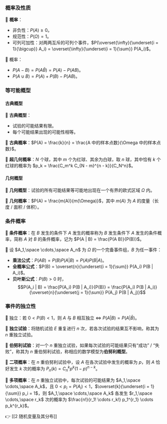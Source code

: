 ### 概率及性质

💎 **概率**：

- 非负性：$P(A) \geqslant 0$。
- 规范性：$P(\Omega) = 1$。
- 可列可加性：对两两互斥的可列个事件，$P(\overset{\infty}{\underset{i = 1}{\bigcup}} A_i) = \overset{\infty}{\underset{i = 1}{\sum}} P(A_i)$。

🔔 概率：

- $P(A - B) = P(A \bar B) = P(A) - P(A B)$。
- $P(A \cup B) = P(A) + P(B) - P(A B)$。

### 等可能概型

#### 古典概型

💎 **古典概型**：

- 试验的可能结果有限。
- 每个可能结果出现的可能性相等。

💎 **古典概率**：$P(A) = \frac{k}{n} = \frac{A 中的样本点数}{\Omega 中的样本点数}$。

💎 **超几何概率**：$N$ 个球，其中 $m$ 个为红球、其余为白球，取 $n$ 球，其中恰有 $k$ 个红球的概率为 $p_k = \frac{C_m^k C_{N - m}^{n - k}}{C_N^n}$。

#### 几何概型

💎 **几何概型**：试验的所有可能结果等可能地出现在一个有界的欧式区域 $\Omega$ 内。

💎 **几何概率**：$P(A) = \frac{m(A)}{m(\Omega)}$，其中 $m(A)$ 为 $A$ 的度量（长度 / 面积 / 体积）。

### 条件概率

💎 **条件概率**：在 $B$ 发生的条件下 $A$ 发生的概率称为 $B$ 发生条件下 $A$ 发生的条件概率，简称 $A$ 对 $B$ 的条件概率，记为 $P(A | B) = \frac{P(A B)}{P(B)}$。

📍 设 $A_1,\space \cdots,\space A_n$ 为 $\Omega$ 的一个完备事件组，$B$ 为任一事件：

- **乘法公式**：$P(A B) = P(B) P(A | B) = P(A) P(B | A)$。
- **全概率公式**：$P(B) = \overset{n}{\underset{i = 1}{\sum}} P(A_i) P(B | A_i)$。
- **贝叶斯公式**：$P(B) > 0$ 时，$$P(A_i | B) = \frac{P(A_i) P(B | A_i)}{P(B)} = \frac{P(A_i) P(B | A_i)}{\overset{n}{\underset{j = 1}{\sum}} P(A_j) P(B | A_j)}$$

### 事件的独立性

🔔 独立：若 $0 < P(B) < 1$，则 $A$ 与 $B$ 相互独立 $\iff$ $P(A | B) = P(A | \bar B)$。

💎 **独立试验**：将随机试验 $E$ 重复进行 $n$ 次，若各次试验的结果互不影响，称其为 $n$ 重独立试验。

💎 **伯努利试验**：对一个 $n$ 重独立试验，如果每次试验的可能结果只有“成功” / “失败”，称其为 $n$ 重伯努利试验，称相应的数学模型为**伯努利概型**。

💎 **二项概率**：在 $n$ 重伯努利试验中，设 $A$ 在各次试验中发生的概率为 $p$，则 $A$ 恰好发生 $k$ 次的概率为 $P_n(k) = C_n^k p^k (1 - p)^{n - k}$。

💎 **多项概率**：在 $n$ 重独立试验中，每次试验的可能结果为 $A_1,\space \cdots,\space A_k$，且 $0 < p_i = P(A_i) < 1$，$\overset{k}{\underset{i = 1}{\sum}} p_i = 1$，则 $A_1,\space \cdots,\space A_k$ 各发生 $r_1,\space \cdots,\space r_k$ 次的概率为 $\frac{n!}{r_1! \cdots r_k!} p_1^{r_1} \cdots p_k^{r_k}$。

👉 [[2 随机变量及其分布]]